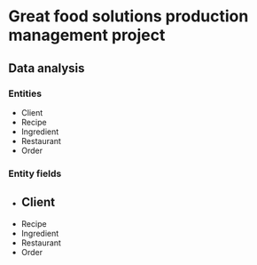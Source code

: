 # Great food solutions production management project

## Data analysis

### Entities

- Client
- Recipe
- Ingredient
- Restaurant
- Order

### Entity fields

- Client
  -
- Recipe
- Ingredient
- Restaurant
- Order
